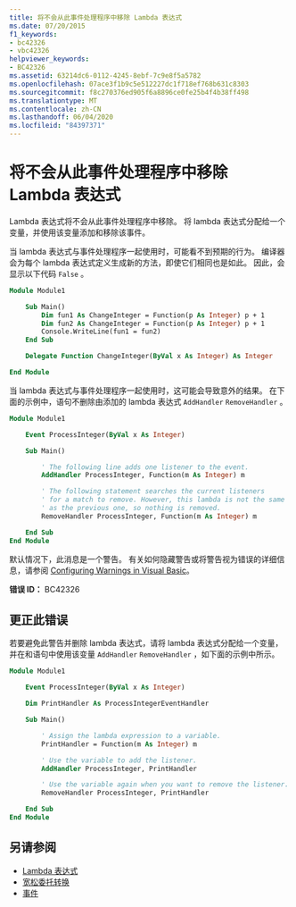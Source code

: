 ```yaml
---
title: 将不会从此事件处理程序中移除 Lambda 表达式
ms.date: 07/20/2015
f1_keywords:
- bc42326
- vbc42326
helpviewer_keywords:
- BC42326
ms.assetid: 63214dc6-0112-4245-8ebf-7c9e8f5a5782
ms.openlocfilehash: 07ace3f1b9c5e512227dc1f718ef768b631c8303
ms.sourcegitcommit: f8c270376ed905f6a8896ce0fe25b4f4b38ff498
ms.translationtype: MT
ms.contentlocale: zh-CN
ms.lasthandoff: 06/04/2020
ms.locfileid: "84397371"
---
```

# <a name="lambda-expression-will-not-be-removed-from-this-event-handler"></a>将不会从此事件处理程序中移除 Lambda 表达式

Lambda 表达式将不会从此事件处理程序中移除。 将 lambda 表达式分配给一个变量，并使用该变量添加和移除该事件。

当 lambda 表达式与事件处理程序一起使用时，可能看不到预期的行为。 编译器会为每个 lambda 表达式定义生成新的方法，即使它们相同也是如此。 因此，会显示以下代码 `False` 。

```vb
Module Module1

    Sub Main()
        Dim fun1 As ChangeInteger = Function(p As Integer) p + 1
        Dim fun2 As ChangeInteger = Function(p As Integer) p + 1
        Console.WriteLine(fun1 = fun2)
    End Sub

    Delegate Function ChangeInteger(ByVal x As Integer) As Integer

End Module
```

当 lambda 表达式与事件处理程序一起使用时，这可能会导致意外的结果。 在下面的示例中，语句不删除由添加的 lambda 表达式 `AddHandler` `RemoveHandler` 。

```vb
Module Module1

    Event ProcessInteger(ByVal x As Integer)

    Sub Main()

        ' The following line adds one listener to the event.
        AddHandler ProcessInteger, Function(m As Integer) m

        ' The following statement searches the current listeners
        ' for a match to remove. However, this lambda is not the same
        ' as the previous one, so nothing is removed.
        RemoveHandler ProcessInteger, Function(m As Integer) m

    End Sub
End Module
```

默认情况下，此消息是一个警告。 有关如何隐藏警告或将警告视为错误的详细信息，请参阅 [Configuring Warnings in Visual Basic](/visualstudio/ide/configuring-warnings-in-visual-basic)。

**错误 ID：** BC42326

## <a name="to-correct-this-error"></a>更正此错误

若要避免此警告并删除 lambda 表达式，请将 lambda 表达式分配给一个变量，并在和语句中使用该变量 `AddHandler` `RemoveHandler` ，如下面的示例中所示。

```vb
Module Module1

    Event ProcessInteger(ByVal x As Integer)

    Dim PrintHandler As ProcessIntegerEventHandler

    Sub Main()

        ' Assign the lambda expression to a variable.
        PrintHandler = Function(m As Integer) m

        ' Use the variable to add the listener.
        AddHandler ProcessInteger, PrintHandler

        ' Use the variable again when you want to remove the listener.
        RemoveHandler ProcessInteger, PrintHandler

    End Sub
End Module
```

## <a name="see-also"></a>另请参阅

- [Lambda 表达式](../../programming-guide/language-features/procedures/lambda-expressions.md)
- [宽松委托转换](../../programming-guide/language-features/delegates/relaxed-delegate-conversion.md)
- [事件](../../programming-guide/language-features/events/index.md)

